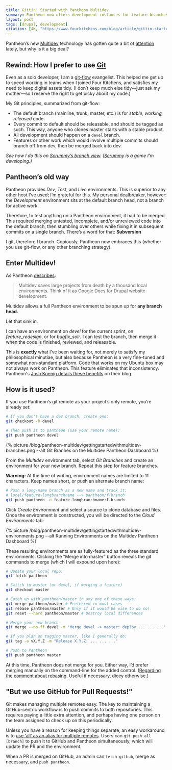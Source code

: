 ```yaml
---
title: Gittin' Started with Pantheon Multidev
summary: Pantheon now offers development instances for feature branches, allowing code to be reviewed and tested before being merged into master.
layout: post
tags: [drupal, development]
citation: [4K, "https://www.fourkitchens.com/blog/article/gittin-started-pantheons-multidev"]
---
```


Pantheon’s new [Multidev](https://www.getpantheon.com/multidev) technology has
gotten quite a bit of
[attention](http://techcrunch.com/2013/07/10/pantheon-multidev/) lately, but why
is it a big deal?

## Rewind: How I prefer to use [Git](http://www.git-scm.com/)

Even as a solo developer, I am a
[git-flow](http://nvie.com/posts/a-successful-git-branching-model/) evangelist.
This helped me get up to speed working in teams when I joined Four Kitchens, and
satisfies my need to keep digital assets tidy. (I don’t keep much else
tidy&mdash;just ask my mother&mdash;so I reserve the right to get picky about my
code.)

My Git principles, summarized from git-flow:

- The default branch (mainline, trunk, master, etc.) is for _stable, working, released_ code.
- Every commit to default should be releasable, and should be tagged as such. This way, anyone who clones master starts with a stable product.
- All development should happen on a `devel` branch.
- Features or other work which would involve multiple commits should branch off from dev, then be merged back into dev.

_See how I do this on [Scrummy’s branch view](https://github.com/tsmith512/scrummy/network).
([Scrummy](http://playscrummy.com) is a game I’m developing.)_

## Pantheon’s old way

Pantheon provides *Dev*, *Test*, and *Live* environments. This is superior to
any other host I’ve used; I’m grateful for this. My personal dealbreaker,
however: the *Development* environment sits at the default branch head, not
a branch for active work.

Therefore, to test anything on a Pantheon environment, it had to be merged. This
required merging untested, incomplete, and/or unreviewed code into the default
branch, then stumbling over others while fixing it in subsequent commits on a
single branch. There’s a word for that: **Subversion**

I git, therefore I branch. Copiously. Pantheon now embraces this (whether you
use git-flow, or any other branching strategy).

## Enter Multidev!

As Pantheon [describes](https://www.getpantheon.com/multidev):

> Multidev saves large projects from death by a thousand local environments.
> Think of it as Google Docs for Drupal website development.

Multidev allows a full Pantheon environment to be spun up for **any branch head.**

Let that sink in.

I can have an environment on *devel* for the current sprint, on
*feature_redesign*, or for *bugfix_solr*. I can test the branch, then merge it
when the code is finished, reviewed, and releasable.

This is **exactly** what I’ve been waiting for, not merely to satisfy my
philosophical minutiae, but also because Pantheon is a very fine-tuned and
somewhat non-standard platform. Code that works on my Ubuntu box may not always
work on Pantheon. This feature eliminates that inconsistency. Pantheon's
[Josh Koenig details these benefits](https://www.getpantheon.com/blog/7-things-you-can-stop-worrying-about-multidev)
on their blog.

## How is it used?

If you use Pantheon’s git remote as your project’s only remote, you’re already set:

``` sh
# If you don't have a dev branch, create one:
git checkout -b devel

# Then push it to pantheon (use your remote name):
git push pantheon devel
```

{% picture /blog/pantheon-multidev/gettingstartedwithmultidev-branches.png --alt Git Branhes on the Multidev Pantheon Dashboard %}

From the *Multidev* environment tab, select *Git Branches* and create an
environment for your new branch. Repeat this step for feature branches.

**Warning:** At the time of writing, environment names are limited to 11
characters. Keep names short, or push an alternate branch name:

``` sh
# Push a long-name branch as a new name and track it:
# local/feature-longbranchname --> pantheon/f-branch
git push pantheon -u feature-longbranchname:f-branch
```

Click *Create Environment* and select a source to clone database and files. Once
the environment is constructed, you will be directed to the *Cloud Environments*
tab:

{% picture /blog/pantheon-multidev/gettingstartedwithmultidev-environments.png --alt Running Environments on the Multidev Pantheon Dashboard %}

These resulting environments are as fully-featured as the three standard
environments. Clicking the “Merge into master” button reveals the git commands
to merge (which I will expound upon here):

``` sh
# Update your local repo:
git fetch pantheon

# Switch to master (or devel, if merging a feature)
git checkout master

# Catch up with pantheon/master in any one of these ways:
git merge pantheon/master # Preferred in most cases
git rebase pantheon/master # Only if it would be wise to do so!
git reset --hard pantheon/master # Destroy local differences

# Merge your new branch
git merge --no-ff devel -m "Merge devel -> master: deploy ... ... ..."

# If you plan on tagging master, like I generally do:
git tag -a vX.Y.Z -m "Release X.Y.Z: ... ... ..."

# Push to Pantheon
git push pantheon master
```

At this time, Pantheon does not merge for you. Either way, I’d prefer merging
manually on the command-line for the added control.
([Regarding the comment about rebasing.](http://stackoverflow.com/questions/2472254/when-should-i-use-git-pull-rebase)
Useful if necessary, dicey otherwise.)

## "But we use GitHub for Pull Requests!"

Git makes managing multiple remotes easy. The key to maintaining a
GitHub-centric workflow is to push commits to both repositories. This requires
paying a little extra attention, and perhaps having one person on the team
assigned to check up on this periodically.

Unless you have a reason for keeping things separate, an easy workaround is to
[use ‘all’ as an alias for multiple remotes](http://stackoverflow.com/questions/5785549/able-to-push-to-all-git-remotes-with-the-one-command).
Users can `git push all [branch]` to push it to GitHub and Pantheon
simultaneously, which will update the PR and the environment.

When a PR is merged on GitHub, an admin can `fetch github`, merge as necessary,
and `push pantheon`.
